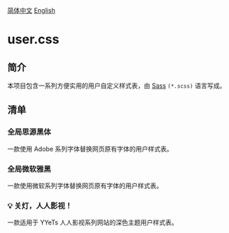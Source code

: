 [<kbd>简体中文</kbd>](https://github.com/francis-zhao/user.css#readme "读我")
[English](https://github.com/francis-zhao/user.css/blob/master/README.EN.md "Readme")

# user.css

## 简介

本项目包含一系列方便实用的用户自定义样式表，由 [Sass](https://sass-lang.com/ "Sass: Syntactically Awesome Style Sheets") `(*.scss)` 语言写成。

## 清单

### 全局思源黑体

一款使用 Adobe 系列字体替换网页原有字体的用户样式表。

### 全局微软雅黑

一款使用微软系列字体替换网页原有字体的用户样式表。

### 💡 关灯，人人影视！

一款适用于 YYeTs 人人影视系列网站的深色主题用户样式表。
